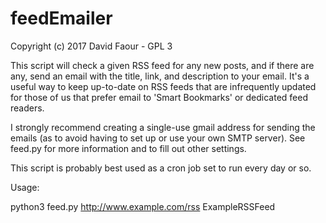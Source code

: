 # feedEmailer
Copyright (c) 2017 David Faour - GPL 3

This script will check a given RSS feed for any new posts, and if there are any, send an email with the title, link,
and description to your email. It's a useful way to keep up-to-date on RSS feeds that are infrequently updated for those of
us that prefer email to 'Smart Bookmarks' or dedicated feed readers.

I strongly recommend creating a single-use gmail address for sending the emails (as to avoid having to set up or use your own
SMTP server). See feed.py for more information and to fill out other settings.

This script is probably best used as a cron job set to run every day or so.

Usage:

python3 feed.py http://www.example.com/rss ExampleRSSFeed

